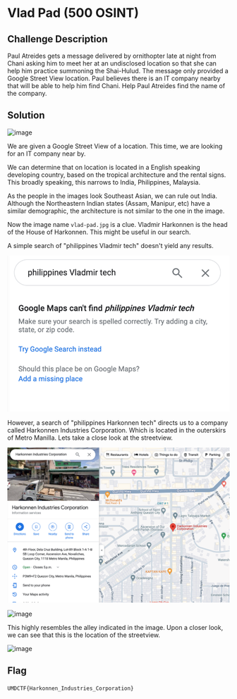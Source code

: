 
# Vlad Pad (500 OSINT)





## Challenge Description


Paul Atreides gets a message delivered by ornithopter late at night from Chani asking him to meet her at an undisclosed location so that she can help him practice summoning the Shai-Hulud. The message only provided a Google Street View location. Paul believes there is an IT company nearby that will be able to help him find Chani. Help Paul Atreides find the name of the company.





## Solution




![image](images/vlad-pad.jpg)



We are given a Google Street View of a location. This time, we are looking for an IT company near by. 

We can determine that on location is located in a English speaking developing country, based on the tropical architecture and the rental signs. This broadly speaking, this narrows to India, Philippines, Malaysia. 

As the people in the images look Southeast Asian, we can rule out India. Although the Northeastern Indian states (Assam, Manipur, etc) have a similar demographic, the architecture is not similar to the one in the image.


Now the image name ```vlad-pad.jpg``` is a clue. Vladmir Harkonnen is the head of the House of Harkonnen. This might be useful in our search. 


A simple search of "philippines Vladmir tech" doesn't yield any results. 

![iamge](images/image11.png)

However, a search of "philippines Harkonnen tech" directs us to a company called Harkonnen Industries Corporation. Which is located in the outerskirs of Metro Manilla. Lets take a close look at the streetview. 


![image](images/image-1.png)

![image](images/image13.png)

This highly resembles the alley indicated in the image. Upon a closer look, we can see that this is the location of the streetview. 





![image](images/image14.png)




## Flag

```UMDCTF{Harkonnen_Industries_Corporation}```

